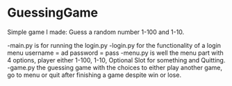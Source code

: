 # GuessingGame
Simple game I made:
Guess a random number 1-100 and 1-10.

-main.py is for running the login.py
-login.py for the functionality of a login menu
  username = ad
  password = pass
-menu.py is well the menu part with 4 options, player either 1-100, 1-10, Optional Slot for something and Quitting.
-game.py the guessing game with the choices to either play another game, go to menu or quit after finishing a game despite win or lose.
